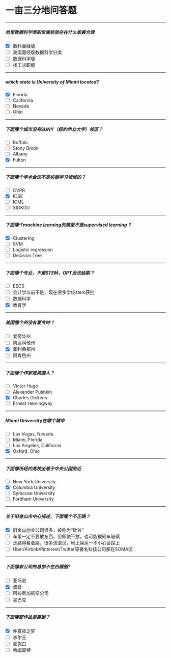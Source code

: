 # 一亩三分地问答题
***  
  
##### 地里数据科学类职位面经放在在什么版最合理    
- [x] 数科面经版  
- [ ] 美国面经版数据科学分类  
- [ ] 数据科学版  
- [ ] 找工求职版  

***
##### which state is University of Miami located?  
- [x] Florida
- [ ] California  
- [ ] Nevada  
- [ ] Ohio   

***
##### 下面哪个城市没有SUNY（纽约州立大学）校区？
- [ ] Buffalo
- [ ] Stony Brook  
- [ ] Albany 
- [x] Fulton

***
##### 下面哪个学术会议不是机器学习领域的？
- [ ]  CVPR
- [x]  ICSE
- [ ]  ICML
- [ ]  SIGKDD

***
##### 下面哪个machine learning的模型不是supervised learning？
- [x]   Clustering
- [ ]   SVM
- [ ]   Logistic regression
- [ ]   Decision Tree

***
##### 下面哪个专业，不是STEM，OPT没法延期？
- [ ]  EECS
- [ ]  会计学以前不是，现在很多学校stem获批
- [ ]  数据科学
- [x]  教育学

***
##### 美国哪个州没有夏令时？
- [ ]  爱荷华州
- [ ]  南达科他州
- [x]  亚利桑那州
- [ ]  阿肯色州

***
##### 下面哪个作家是英国人？
- [ ]  Victor Hugo
- [ ]  Alexander Pushkin
- [x]  Charles Dickens
- [ ]  Ernest Hemingway

***
##### Miami University在哪个城市
- [ ]   Las Vegas, Nevada
- [ ]   Miami, Florida
- [ ]   Los Angeles, California
- [x]   Oxford, Ohio

***
##### 下面哪所纽约高校坐落于中央公园附近
- [ ]   New York University
- [x]   Columbia University
- [ ]   Syracuse University
- [ ]   Fordham University

***
##### 关于旧金山市中心描述，下面哪个不正确？
- [x]  旧金山创业公司很多，被称为“硅谷”
- [ ]  车里一定不要放东西，但即使不放，也可能被砸车玻璃
- [ ]  走路得看着路，很多流浪汉，地上屎尿一不小心会踩上
- [ ]  Uber/Airbnb/Pinterest/Twitter等著名科技公司都在SOMA区

***
##### 下面哪家公司的总部不在西雅图?
- [ ]  亚马逊
- [x]  波音
- [ ]  阿拉斯加航空公司
- [ ]  星巴克

***
##### 下面哪部作品是喜剧？
- [x]  仲夏夜之梦
- [ ]  李尔王
- [ ]  麦克白
- [ ]  哈姆雷特
